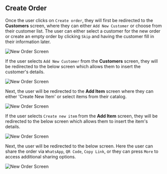 ## Create Order

Once the user clicks on `Create order`, they will first be redirected to the **Customers** screen, where they can either `Add New Customer` or choose from their customer list. The user can either select a customer for the new order or create an empty order by clicking `Skip` and having the customer fill in their information later.

![New Order Screen](../images/screenshots/new-order/02.jpg?raw=true "New Order")

If the user selects `Add New Customer` from the **Customers** screen, they will be redirected to the below screen which allows them to insert the customer's details.

![New Order Screen](../images/screenshots/new-order/06.jpg?raw=true "New Order")

Next, the user will be redirected to the **Add Item** screen where they can either 'Create New Item' or select items from their catalog.

![New Order Screen](../images/screenshots/new-order/03.jpg?raw=true "New Order")

If the user selects `Create new item` from the **Add Item** screen, they will be redirected to the below screen which allows them to insert the item's details.

![New Order Screen](../images/screenshots/new-order/04.jpg?raw=true "New Order")

Next, the user will be redirected to the below screen. Here the user can share the order via `WhatsApp`, `QR Code`, `Copy Link`, or they can press `More` to access additional sharing options.

![New Order Screen](../images/screenshots/new-order/05.jpg?raw=true "New Order")
